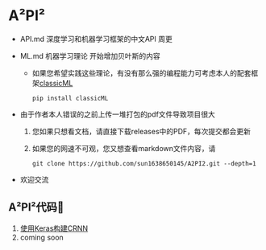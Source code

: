 # A²PI²

* API.md 深度学习和机器学习框架的中文API 周更

* ML.md 机器学习理论 开始增加贝叶斯的内容

  * 如果您希望实践这些理论，有没有那么强的编程能力可考虑本人的配套框架[classicML](https://github.com/sun1638650145/classicML)

     ```shell
     pip install classicML
     ```

* 由于作者本人错误的之前上传一堆打包的pdf文件导致项目很大

  1. 您如果只想看文档，请直接下载releases中的PDF，每次提交都会更新

  2. 如果您的网速不可观，您又想查看markdown文件内容，请

     ```shell
     git clone https://github.com/sun1638650145/A2PI2.git --depth=1
     ```

* 欢迎交流

## A²PI²代码🌰

1. [使用Keras构建CRNN](https://github.com/sun1638650145/CRNN)
2. coming soon
